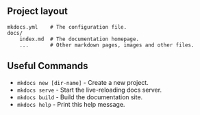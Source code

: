 ## Project layout

    mkdocs.yml    # The configuration file.
    docs/
        index.md  # The documentation homepage.
        ...       # Other markdown pages, images and other files.

## Useful Commands

* `mkdocs new [dir-name]` - Create a new project.
* `mkdocs serve` - Start the live-reloading docs server.
* `mkdocs build` - Build the documentation site.
* `mkdocs help` - Print this help message.
